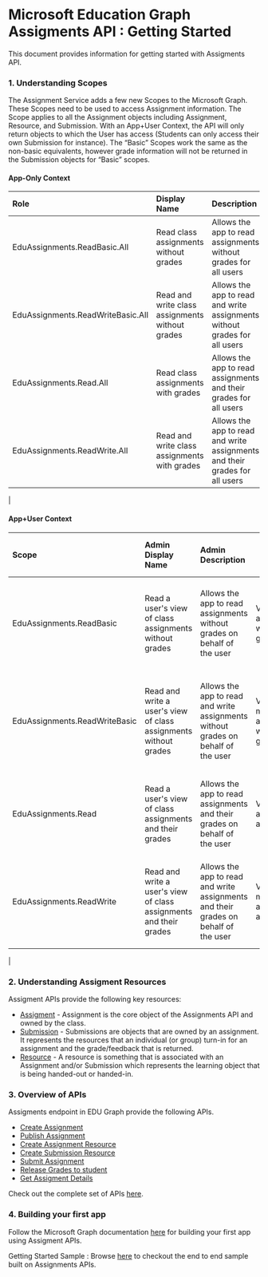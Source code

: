 # Microsoft Education Graph Assigments API :  Getting Started

 This document provides information for getting started with Assigments API.

 ### 1. Understanding Scopes

 The Assignment Service adds a few new Scopes to the Microsoft Graph. These Scopes need to be used to access Assignment information.  The Scope applies to all the Assignment objects including Assignment, Resource, and Submission.  With an App+User Context, the API will only return objects to which the User has access (Students can only access their own Submission for instance).  The “Basic” Scopes work the same as the non-basic equivalents, however grade information will not be returned in the Submission objects for “Basic” scopes.

#### App-Only Context

| Role		   | Display Name	|Description|
|:-----------------|:-------------------|:----------|
|EduAssignments.ReadBasic.All| Read class assignments without grades|Allows the app to read assignments without grades for all users|
|EduAssignments.ReadWriteBasic.All | Read and write class assignments without grades | Allows the app to read and write assignments without grades for all users|
|EduAssignments.Read.All| Read class assignments with grades | Allows the app to read assignments and their grades for all users |
|EduAssignments.ReadWrite.All | Read and write class assignments with grades | Allows the app to read and write assignments and their grades for all users |
|


#### App+User Context

| Scope		   | Admin Display Name	| Admin Description | User Consent Display name | User Consent Description |
|:-----------------|:-------------------|:----------|--------------|------------|
|EduAssignments.ReadBasic| Read a user's view of class assignments without grades | Allows the app to read assignments without grades on behalf of the user | View your assignments without grades | Allows the app to view your assignments on your behalf without seeing grades |
|EduAssignments.ReadWriteBasic|Read and write a user's view of class assignments without grades|Allows the app to read and write assignments without grades on behalf of the user|View and modify your assignments without grades|Allows the app to view and modify your assignments on your behalf without seeing grades|
|EduAssignments.Read|Read a user's view of class assignments and their grades|Allows the app to read assignments and their grades on behalf of the user|View your assignments and grades|Allows the app to view your assignments on your behalf including grades|
|EduAssignments.ReadWrite|Read and write a user's view of class assignments and their grades|Allows the app to read and write assignments and their grades on behalf of the user|View and modify your assignments and grades|Allows the app to view and modify your assignments on your behalf including  grades|
|

 ### 2. Understanding Assigment Resources

Assigment APIs provide the following key resources:

- [Assigment](./resources/educationassignment.md) - Assignment is the core object of the Assignments API and owned by the class.
- [Submission](.resources/educationsubmission.md) - Submissions are objects that are owned by an assignment. It represents the resources that an individual (or group) turn-in for an assignment and the grade/feedback that is returned.
- [Resource](resources/educationresource.md) - A resource is something that is associated with an Assignment and/or Submission which represents the learning object that is being handed-out or handed-in.

 ### 3. Overview of APIs
Assigments endpoint in EDU Graph provide the following APIs.

- [Create Assignment](./api/educationclass_post_assignments.md)
- [Publish Assignment](./api/educationassignment_publish.md)
- [Create Assignment Resource](./api/educationassignment_post_resources.md)
- [Create Submission Resource](./api/educationsubmission_post_resources.md)
- [Submit Assignment](./api/educationsubmission_submit.md)   
- [Release Grades to student](./api/educationsubmission_release.md) 
- [Get Assigment Details](./api/educationuser_list_assignments.md)

Check out the complete set of APIs [here](./api).


### 4. Building your first app

Follow the Microsoft Graph documentation [here](https://developer.microsoft.com/en-us/graph/docs/concepts/get-started) for building your first app using Assigment APIs.
 
Getting Started Sample : Browse [here](https://github.com/OfficeDev/O365-EDU-AspNetMVC-Samples) to checkout the end to end sample built on Assignments APIs.

